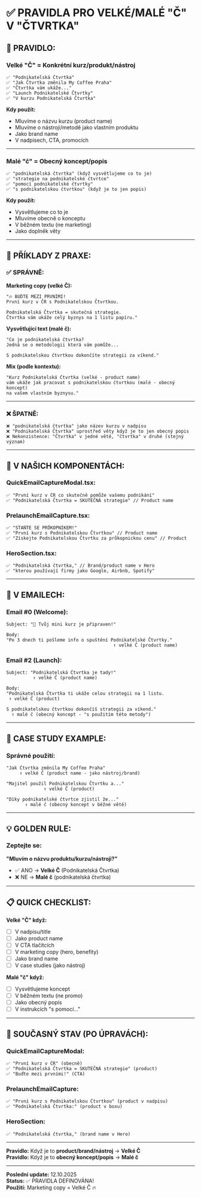 # ✅ PRAVIDLA PRO VELKÉ/MALÉ "Č" V "ČTVRTKA"

## 🎯 PRAVIDLO:

### **Velké "Č" = Konkrétní kurz/produkt/nástroj**
```
✅ "Podnikatelská Čtvrtka"
✅ "Jak Čtvrtka změnila My Coffee Praha"
✅ "Čtvrtka vám ukáže..."
✅ "Launch Podnikatelské Čtvrtky"
✅ "V kurzu Podnikatelská Čtvrtka"
```

**Kdy použít:**
- Mluvíme o názvu kurzu (product name)
- Mluvíme o nástroji/metodě jako vlastním produktu
- Jako brand name
- V nadpisech, CTA, promocích

---

### **Malé "č" = Obecný koncept/popis**
```
✅ "podnikatelská čtvrtka" (když vysvětlujeme co to je)
✅ "strategie na podnikatelské čtvrtce"
✅ "pomocí podnikatelské čtvrtky"
✅ "s podnikatelskou čtvrtkou" (když je to jen popis)
```

**Kdy použít:**
- Vysvětlujeme co to je
- Mluvíme obecně o konceptu
- V běžném textu (ne marketing)
- Jako doplněk věty

---

## 📝 PŘÍKLADY Z PRAXE:

### **✅ SPRÁVNĚ:**

**Marketing copy (velké Č):**
```
"🔥 BUĎTE MEZI PRVNÍMI!
První kurz v ČR s Podnikatelskou Čtvrtkou.

Podnikatelská Čtvrtka = skutečná strategie.
Čtvrtka vám ukáže celý byznys na 1 listu papíru."
```

**Vysvětlující text (malé č):**
```
"Co je podnikatelská čtvrtka?
Jedná se o metodologii která vám pomůže...

S podnikatelskou čtvrtkou dokončíte strategii za víkend."
```

**Mix (podle kontextu):**
```
"Kurz Podnikatelská Čtvrtka (velké - product name)
vám ukáže jak pracovat s podnikatelskou čtvrtkou (malé - obecný koncept)
na vašem vlastním byznysu."
```

---

### **❌ ŠPATNĚ:**

```
❌ "podnikatelská čtvrtka" jako název kurzu v nadpisu
❌ "Podnikatelská Čtvrtka" uprostřed věty když je to jen obecný popis
❌ Nekonzistence: "Čtvrtka" v jedné větě, "čtvrtka" v druhé (stejný význam)
```

---

## 🎯 V NAŠICH KOMPONENTÁCH:

### **QuickEmailCaptureModal.tsx:**
```tsx
✅ "První kurz v ČR co skutečně pomůže vašemu podnikání"
✅ "Podnikatelská Čtvrtka = SKUTEČNÁ strategie" // Product name
```

### **PrelaunchEmailCapture.tsx:**
```tsx
✅ "STAŇTE SE PRŮKOPNÍKEM!"
✅ "První kurz s Podnikatelskou Čtvrtkou" // Product name
✅ "Získejte Podnikatelskou Čtvrtku za průkopnickou cenu" // Product
```

### **HeroSection.tsx:**
```tsx
✅ "Podnikatelská čtvrtka," // Brand/product name v Hero
✅ "kterou používají firmy jako Google, Airbnb, Spotify"
```

---

## 📧 V EMAILECH:

### **Email #0 (Welcome):**
```
Subject: "🎉 Tvůj mini kurz je připraven!"

Body:
"Po 3 dnech ti pošleme info o spuštění Podnikatelské Čtvrtky."
                                        ↑ velké Č (product name)
```

### **Email #2 (Launch):**
```
Subject: "Podnikatelská Čtvrtka je tady!"
          ↑ velké Č (product name)

Body:
"Podnikatelská Čtvrtka ti ukáže celou strategii na 1 listu.
 ↑ velké Č (product)

S podnikatelskou čtvrtkou dokončíš strategii za víkend."
  ↑ malé č (obecný koncept - "s použitím této metody")
```

---

## 🚀 CASE STUDY EXAMPLE:

### **Správné použití:**
```
"Jak Čtvrtka změnila My Coffee Praha"
     ↑ velké Č (product name - jako nástroj/brand)

"Majitel použil Podnikatelskou Čtvrtku a..."
              ↑ velké Č (product)

"Díky podnikatelské čtvrtce zjistil že..."
       ↑ malé č (obecný koncept v běžné větě)
```

---

## 💡 GOLDEN RULE:

### **Zeptejte se:**

**"Mluvím o názvu produktu/kurzu/nástroji?"**
- ✅ ANO → **Velké Č** (Podnikatelská Čtvrtka)
- ❌ NE → **Malé č** (podnikatelská čtvrtka)

---

## 📋 QUICK CHECKLIST:

**Velké "Č" když:**
- [ ] V nadpisu/title
- [ ] Jako product name
- [ ] V CTA tlačítcích
- [ ] V marketing copy (hero, benefity)
- [ ] Jako brand name
- [ ] V case studies (jako nástroj)

**Malé "č" když:**
- [ ] Vysvětlujeme koncept
- [ ] V běžném textu (ne promo)
- [ ] Jako obecný popis
- [ ] V instrukcích "s pomocí..."

---

## 🎯 SOUČASNÝ STAV (PO ÚPRAVÁCH):

### **QuickEmailCaptureModal:**
```
✅ "První kurz v ČR" (obecně)
✅ "Podnikatelská Čtvrtka = SKUTEČNÁ strategie" (product)
✅ "Buďte mezi prvními!" (CTA)
```

### **PrelaunchEmailCapture:**
```
✅ "První kurz s Podnikatelskou Čtvrtkou" (product v nadpisu)
✅ "Podnikatelská Čtvrtka:" (product v boxu)
```

### **HeroSection:**
```
✅ "Podnikatelská čtvrtka," (brand name v Hero)
```

---

**Pravidlo:** Když je to **product/brand/nástroj** → **Velké Č**  
**Pravidlo:** Když je to **obecný koncept/popis** → **Malé č**

---

**Poslední update:** 12.10.2025  
**Status:** ✅ PRAVIDLA DEFINOVÁNA!  
**Použití:** Marketing copy = Velké Č 🔥

